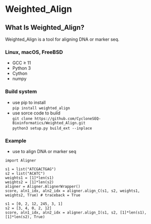 # Weighted_Align

## What Is Weighted_Align?

Weighted_Align is a tool for aligning DNA or marker seq.

### Linux, macOS, FreeBSD
  * GCC ≥ 11
  * Python 3
  * Cython
  * numpy

### Build system
  * use pip to install  
  `pip install weighted_align`
  * use sorce code to build  
  `git clone https://github.com/CycloneSEQ-Bioinformatics/Weighted_Align.git`  
  `python3 setup.py build_ext --inplace`

### Example
  * use to align DNA or marker seq
  ```
  import Aligner

  s1 = list("ATCGACTGAG")
  s2 = list("ACATC")
  weights1 = [1]*len(s1)
  weights2 = [1]*len(s2)
  aligner = Aligner.AlignerWrapper()
  score, aln1_idx, aln2_idx = aligner.align_C(s1, s2, weights1, weights2, True) # traceback = True

  s1 = [0, 2, 12, 245, 3, 1]
  s2 = [3, 4, 0, 2, 12]
  score, aln1_idx, aln2_idx = aligner.align_I(s1, s2, [1]*len(s1), [1]*len(s2), True)
  ```